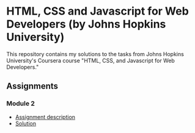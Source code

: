 # HTML, CSS and Javascript for Web Developers (by Johns Hopkins University)
This repository contains my solutions to the tasks from Johns Hopkins University's Coursera course "HTML, CSS, and Javascript for Web Developers."
## Assignments
### Module 2
- [Assignment description](https://github.com/jhu-ep-coursera/fullstack-course4/blob/master/assignments/assignment2/Assignment-2.md)
- [Solution](https://github.com/rjrom/Coursera_HTML-CSS-Javascript-for-Web-Developers/tree/master/module2-solution)
